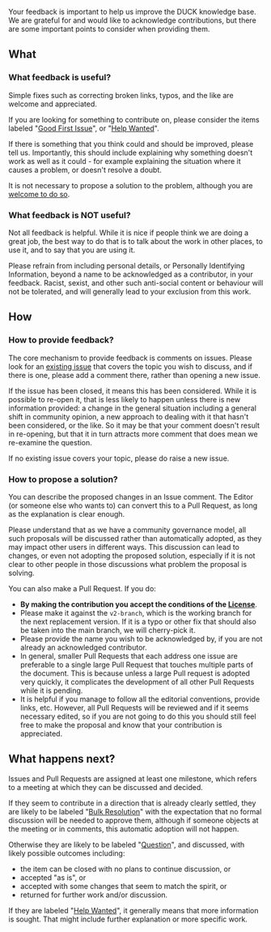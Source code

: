 Your feedback is important to help us improve the DUCK knowledge base. We are grateful for and would like to acknowledge contributions, but there are some important points to consider when providing them.

## What

### What feedback is useful?

Simple fixes such as correcting broken links, typos, and the like are welcome and appreciated.

If you are looking for something to contribute on, please consider the items labeled "[Good First Issue](https://github.com/LionscraftTeam/DUCK-Knowledge-Base/labels/good%20first%20issue)", or
"[Help Wanted](https://github.com/LionscraftTeam/DUCK-Knowledge-Base/labels/help%20wanted)".

If there is something that you think could and should be improved, please tell us. Importantly, this should include explaining why something doesn't work as well as it could -
for example explaining the situation where it causes a problem, or doesn't resolve a doubt.

It is not necessary to propose a solution to the problem, although you are [welcome to do so](#how-to-propose-a-solution).

### What feedback is NOT useful?

Not all feedback is helpful. While it is nice if people think we are doing a great job, the best way to do that is to talk about the work in other places, to use it, and to say that you are using it.

Please refrain from including personal details, or Personally Identifying Information, beyond a name to be acknowledged as a contributor, in your feedback.
Racist, sexist, and other such anti-social content or behaviour will not be tolerated, and will generally lead to your exclusion from this work.

## How

### How to provide feedback?

The core mechanism to provide feedback is comments on issues. Please look for an [existing issue](https://github.com/LionscraftTeam/DUCK-Knowledge-Base/issues) that covers the topic you wish to discuss,
and if there is one, please add a comment there, rather than opening a new issue.

If the issue has been closed, it means this has been considered. While it is possible to re-open it, that is less likely to happen unless there is new information provided:
a change in the general situation including a general shift in community opinion, a new approach to dealing with it that hasn't been considered, or the like.
So it may be that your comment doesn't result in re-opening, but that it in turn attracts more comment that does mean we re-examine the question.

If no existing issue covers your topic, please do raise a new issue.

### How to propose a solution?

You can describe the proposed changes in an Issue comment. The Editor (or someone else who wants to) can convert this to a Pull Request, as long as the explanation is clear enough.

Please understand that as we have a community governance model, all such proposals will be discussed rather than automatically adopted, as they may impact other users in different ways.
This discussion can lead to changes, or even not adopting the proposed solution, especially if it is not clear to other people in those discussions what problem the proposal is solving.

You can also make a Pull Request. If you do:

- **By making the contribution you accept the conditions of the [License](https://github.com/LionscraftTeam/DUCK-Knowledge-Base/blob/main/LICENSE)**.
- Please make it against the `v2-branch`, which is the working branch for the next replacement version.
  If it is a typo or other fix that should also be taken into the main branch, we will cherry-pick it.
- Please provide the name you wish to be acknowledged by, if you are not already an acknowledged contributor.
- In general, smaller Pull Requests that each address one issue are preferable to a single large Pull Request that touches multiple parts of the document.
  This is because unless a large Pull request is adopted very quickly, it complicates the development of all other Pull Requests while it is pending.
- It is helpful if you manage to follow all the editorial conventions, provide links, etc. However, all Pull Requests will be reviewed and if it seems necessary edited,
  so if you are not going to do this you should still feel free to make the proposal and know that your contribution is appreciated.

## What happens next?

Issues and Pull Requests are assigned at least one milestone, which refers to a meeting at which they can be discussed and decided. 

If they seem to contribute in a direction that is already clearly settled, they are likely to be labeled "[Bulk Resolution](https://github.com/LionscraftTeam/DUCK-Knowledge-Base/labels/bulk%20resolution)"
with the expectation that no formal discussion will be needed to approve them, although if someone objects at the meeting or in comments, this automatic adoption will not happen.

Otherwise they are likely to be labeled "[Question](https://github.com/LionscraftTeam/DUCK-Knowledge-Base/labels/question)", and discussed, with likely possible outcomes including:
- the item can be closed with no plans to continue discussion, or
- accepted "as is", or
- accepted with some changes that seem to match the spirit, or
- returned for further work and/or discussion.

If they are labeled "[Help Wanted](https://github.com/LionscraftTeam/DUCK-Knowledge-Base/labels/help%20wanted)", it generally means that more information is sought. That might include further explanation or more specific work.
